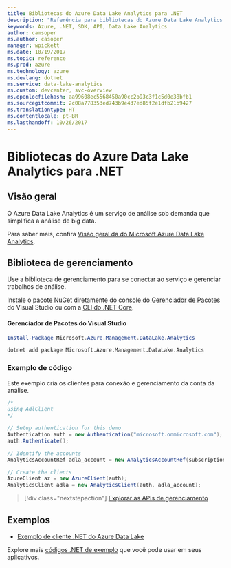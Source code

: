 ```yaml
---
title: Bibliotecas do Azure Data Lake Analytics para .NET
description: "Referência para bibliotecas do Azure Data Lake Analytics para .NET"
keywords: Azure, .NET, SDK, API, Data Lake Analytics
author: camsoper
ms.author: casoper
manager: wpickett
ms.date: 10/19/2017
ms.topic: reference
ms.prod: azure
ms.technology: azure
ms.devlang: dotnet
ms.service: data-lake-analytics
ms.custom: devcenter, svc-overview
ms.openlocfilehash: aa99608ec5568450a90cc2b93c3f1c5d0e38bfb1
ms.sourcegitcommit: 2c08a778353ed743b9e437ed85f2e1dfb21b9427
ms.translationtype: HT
ms.contentlocale: pt-BR
ms.lasthandoff: 10/26/2017
---
```

# <a name="azure-data-lake-analytics-libraries-for-net"></a>Bibliotecas do Azure Data Lake Analytics para .NET

## <a name="overview"></a>Visão geral

O Azure Data Lake Analytics é um serviço de análise sob demanda que simplifica a análise de big data.

Para saber mais, confira [Visão geral da do Microsoft Azure Data Lake Analytics](/azure/data-lake-analytics/data-lake-analytics-overview).

## <a name="management-library"></a>Biblioteca de gerenciamento

Use a biblioteca de gerenciamento para se conectar ao serviço e gerenciar trabalhos de análise.

Instale o [pacote NuGet](https://www.nuget.org/packages/Microsoft.Azure.Management.DataLake.Analytics) diretamente do [console do Gerenciador de Pacotes][PackageManager] do Visual Studio ou com a [CLI do .NET Core][DotNetCLI].

#### <a name="visual-studio-package-manager"></a>Gerenciador de Pacotes do Visual Studio

```powershell
Install-Package Microsoft.Azure.Management.DataLake.Analytics
```

```bash
dotnet add package Microsoft.Azure.Management.DataLake.Analytics
```

### <a name="code-example"></a>Exemplo de código

Este exemplo cria os clientes para conexão e gerenciamento da conta da análise.

```csharp
/*
using AdlClient 
*/

// Setup authentication for this demo
Authentication auth = new Authentication("microsoft.onmicrosoft.com"); // change this to YOUR tenant
auth.Authenticate();

// Identify the accounts
AnalyticsAccountRef adla_account = new AnalyticsAccountRef(subscriptionId, resourceGroup, userName);

// Create the clients
AzureClient az = new AzureClient(auth);
AnalyticsClient adla = new AnalyticsClient(auth, adla_account);
```

> [!div class="nextstepaction"]
> [Explorar as APIs de gerenciamento](/dotnet/api/overview/azure/datalakeanalytics/management)

## <a name="samples"></a>Exemplos
* [Exemplo de cliente .NET do Azure Data Lake](https://azure.microsoft.com/en-us/resources/samples/data-lake-dotnet-client/)

Explore mais [códigos .NET de exemplo](https://azure.microsoft.com/resources/samples/?platform=dotnet) que você pode usar em seus aplicativos.

[PackageManager]: https://docs.microsoft.com/nuget/tools/package-manager-console
[DotNetCLI]: https://docs.microsoft.com/dotnet/core/tools/dotnet-add-package
